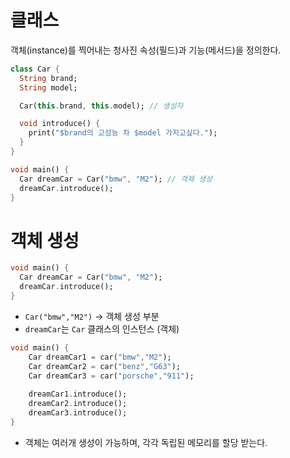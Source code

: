 
# 클래스
객체(instance)를 찍어내는 청사진
속성(필드)과 기능(메서드)을 정의한다.
```dart
class Car {
  String brand;
  String model;

  Car(this.brand, this.model); // 생성자

  void introduce() {
    print("$brand의 고성능 차 $model 가지고싶다.");
  }
}

void main() {
  Car dreamCar = Car("bmw", "M2"); // 객체 생성
  dreamCar.introduce();
}

```

# 객체 생성
```dart
void main() {
  Car dreamCar = Car("bmw", "M2");
  dreamCar.introduce();
}
```

- `Car("bmw","M2")` → 객체 생성 부분
- `dreamCar`는 `Car` 클래스의 인스턴스 (객체)

```dart
void main() {
	Car dreamCar1 = car("bmw","M2");
	Car dreamCar2 = car("benz","G63");
	Car dreamCar3 = car("porsche","911");
	
	dreamCar1.introduce();
	dreamCar2.introduce();
	dreamCar3.introduce();
}
```

- 객체는 여러개 생성이 가능하며, 각각 독립된 메모리를 할당 받는다.
